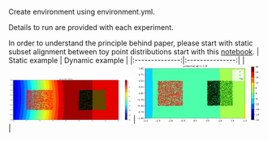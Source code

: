 Create environment using environment.yml.

Details to run are provided with each experiment.

In order to understand the principle behind paper, please start with static subset alignment between toy point distributions start with this [notebook](static_subsetting_toy.ipynb).
| Static example | Dynamic example |
|:--------------:|:---------------:|
| <img src="images/squares_c2_potential.png" style="width:48%; height:auto;"/> | <img src="images/squares_c2_potential_t1.png" style="width:48%; height:auto;"/> |


